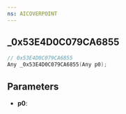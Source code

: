 ```yaml
---
ns: AICOVERPOINT
---
```

## _0x53E4D0C079CA6855

```c
// 0x53E4D0C079CA6855
Any _0x53E4D0C079CA6855(Any p0);
```

## Parameters
* **p0**:
